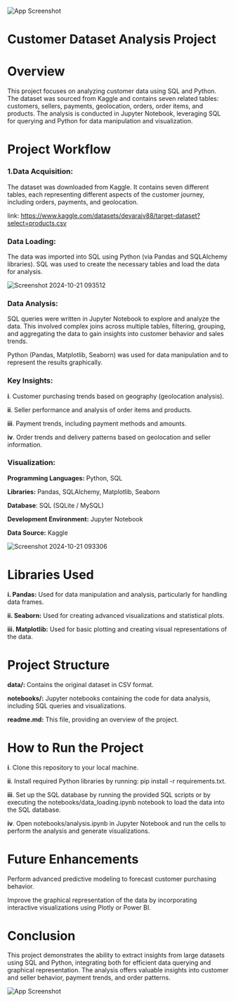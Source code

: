 
![App Screenshot](https://encrypted-tbn0.gstatic.com/images?q=tbn:ANd9GcRTOvHIGTh2pdSEA1h7ry10-achnOxliR6XtC2YqMyojv_O1BetG83xS1Q&s=10)

# __Customer Dataset Analysis Project__

# __Overview__
This project focuses on analyzing customer data using SQL and Python. The dataset was sourced from Kaggle and contains seven related tables: customers, sellers, payments, geolocation, orders, order items, and products. The analysis is conducted in Jupyter Notebook, leveraging SQL for querying and Python for data manipulation and visualization.



# __Project Workflow__

### __1.Data Acquisition:__
The dataset was downloaded from Kaggle. It contains seven different tables, each representing different aspects of the customer journey, including orders, payments, and geolocation.

link: https://www.kaggle.com/datasets/devarajv88/target-dataset?select=products.csv
### __Data Loading:__
The data was imported into SQL using Python (via Pandas and SQLAlchemy libraries). SQL was used to create the necessary tables and load the data for analysis.

![Screenshot 2024-10-21 093512](https://github.com/user-attachments/assets/397c65cf-442c-42cc-b621-d0a460e11951)


### __Data Analysis:__
SQL queries were written in Jupyter Notebook to explore and analyze the data. This involved complex joins across multiple tables, filtering, grouping, and aggregating the data to gain insights into customer behavior and sales trends.

Python (Pandas, Matplotlib, Seaborn) was used for data manipulation and to represent the results graphically.

### __Key Insights:__
__i__. Customer purchasing trends based on geography (geolocation analysis).

__ii__. Seller performance and analysis of order items and products.

__iii__. Payment trends, including payment methods and amounts.

__iv__. Order trends and delivery patterns based on geolocation and seller information.

### __Visualization:__
__Programming Languages:__ Python, SQL

__Libraries:__ Pandas, SQLAlchemy, Matplotlib, Seaborn

__Database__: SQL (SQLite / MySQL)

__Development Environment:__ Jupyter Notebook

__Data Source:__ Kaggle

![Screenshot 2024-10-21 093306](https://github.com/user-attachments/assets/7c7f7e2b-65a7-469c-b844-6cc54873dc07)


# __Libraries Used__
__i. Pandas:__ Used for data manipulation and analysis, particularly for handling data frames.

__ii. Seaborn:__ Used for creating advanced visualizations and statistical plots.

__iii. Matplotlib:__ Used for basic plotting and creating visual representations of the data.


# __Project Structure__
__data/:__ Contains the original dataset in CSV format.

__notebooks/:__ Jupyter notebooks containing the code for data analysis, including SQL queries and visualizations.

__readme.md:__ This file, providing an overview of the project.
# __How to Run the Project__
__i__. Clone this repository to your local machine.

__ii__. Install required Python libraries by running: pip install -r requirements.txt.

__iii__. Set up the SQL database by running the provided SQL scripts or by executing the notebooks/data_loading.ipynb notebook to load the data into the SQL database.

__iv__. Open notebooks/analysis.ipynb in Jupyter Notebook and run the cells to perform the analysis and generate visualizations.
# __Future Enhancements__
Perform advanced predictive modeling to forecast customer purchasing behavior.

Improve the graphical representation of the data by incorporating interactive visualizations using Plotly or Power BI.
# __Conclusion__
This project demonstrates the ability to extract insights from large datasets using SQL and Python, integrating both for efficient data querying and graphical representation. The analysis offers valuable insights into customer and seller behavior, payment trends, and order patterns.


![App Screenshot](https://encrypted-tbn0.gstatic.com/images?q=tbn:ANd9GcS5S4RUy0Um-mAtg__R0utkfGsP5cR1rRo4gg&usqp=CAU)
